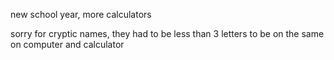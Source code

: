 new school year, more calculators

sorry for cryptic names, they had to be less than 3 letters to be on the same on computer and calculator